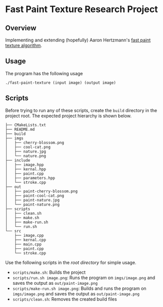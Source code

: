 # Fast Paint Texture Research Project

## Overview
Implementing and extending (hopefully) Aaron Hertzmann's [fast paint texture algorithm](https://www.dgp.toronto.edu/papers/ahertzmann_NPAR2002.pdf). 

## Usage
The program has the following usage
```
./fast-paint-texture (input image) (output image)
```

## Scripts
Before trying to run any of these scripts, create the `build` directory in the project root. The expected project hierarchy is shown below.

```
├── CMakeLists.txt
├── README.md
├── build
├── imgs
│   ├── cherry-blossom.png
│   ├── cool-cat.png
│   ├── nature.jpg
│   └── nature.png
├── include
│   ├── image.hpp
│   ├── kernal.hpp
│   ├── paint.cpp
│   ├── parameters.hpp
│   └── stroke.cpp
├── out
│   ├── paint-cherry-blossom.png
│   ├── paint-cool-cat.png
│   ├── paint-nature.jpg
│   └── paint-nature.png
├── scripts
│   ├── clean.sh
│   ├── make.sh
│   ├── make-run.sh
│   └── run.sh
└── src
    ├── image.cpp
    ├── kernal.cpp
    ├── main.cpp
    ├── paint.cpp
    └── stroke.cpp
```

Use the following scripts in the *root directory* for simple usage.
* `scripts/make.sh`: Builds the project
* `scripts/run.sh image.png`: Runs the program on `imgs/image.png` and saves the output as `out/paint-image.png`
* `scripts/make-run.sh image.png`: Builds and runs the program on `imgs/image.png` and saves the output as `out/paint-image.png`
* `scripts/clean.sh`: Removes the created build files